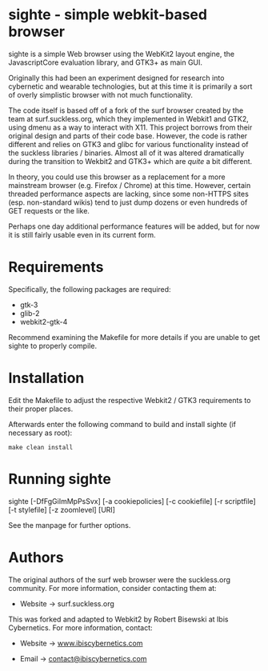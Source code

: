# sighte - simple webkit-based browser

sighte is a simple Web browser using the WebKit2 layout engine, the
JavascriptCore evaluation library, and GTK3+ as main GUI.

Originally this had been an experiment designed for research into
cybernetic and wearable technologies, but at this time it is primarily a
sort of overly simplistic browser with not much functionality.

The code itself is based off of a fork of the surf browser created by the
team at surf.suckless.org, which they implemented in Webkit1 and GTK2,
using dmenu as a way to interact with X11. This project borrows from their
original design and parts of their code base. However, the code is rather
different and relies on GTK3 and glibc for various functionality instead
of the suckless libraries / binaries. Almost all of it was altered
dramatically during the transition to Wekbit2 and GTK3+ which are *quite*
a bit different.

In theory, you could use this browser as a replacement for a more mainstream
browser (e.g. Firefox / Chrome) at this time. However, certain threaded
performance aspects are lacking, since some non-HTTPS sites (esp. non-standard
wikis) tend to just dump dozens or even hundreds of GET requests or the like.

Perhaps one day additional performance features will be added, but for now
it is still fairly usable even in its current form.


# Requirements

Specifically, the following packages are required:

* gtk-3
* glib-2
* webkit2-gtk-4

Recommend examining the Makefile for more details if you are unable to get
sighte to properly compile.


# Installation

Edit the Makefile to adjust the respective Webkit2 / GTK3 requirements to
their proper places.

Afterwards enter the following command to build and install sighte (if
necessary as root):

    make clean install

# Running sighte

sighte [-DfFgGiImMpPsSvx] [-a cookiepolicies] [-c cookiefile]
       [-r scriptfile] [-t stylefile] [-z zoomlevel] [URI]

See the manpage for further options.

# Authors

The original authors of the surf web browser were the suckless.org
community. For more information, consider contacting them at:

* Website -> surf.suckless.org

This was forked and adapted to Webkit2 by Robert Bisewski at Ibis
Cybernetics. For more information, contact:

* Website -> www.ibiscybernetics.com

* Email -> contact@ibiscybernetics.com
